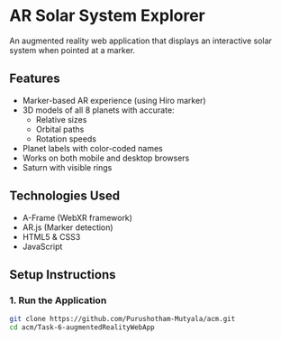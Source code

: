 # AR Solar System Explorer 

An augmented reality web application that displays an interactive solar system when pointed at a marker.

## Features
- Marker-based AR experience (using Hiro marker)
- 3D models of all 8 planets with accurate:
  - Relative sizes
  - Orbital paths
  - Rotation speeds
- Planet labels with color-coded names
- Works on both mobile and desktop browsers
- Saturn with visible rings

## Technologies Used
- A-Frame (WebXR framework)
- AR.js (Marker detection)
- HTML5 & CSS3
- JavaScript

## Setup Instructions

### 1. Run the Application
```bash
git clone https://github.com/Purushotham-Mutyala/acm.git
cd acm/Task-6-augmentedRealityWebApp
